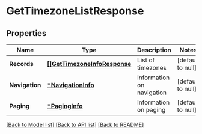 # GetTimezoneListResponse

## Properties
Name | Type | Description | Notes
------------ | ------------- | ------------- | -------------
**Records** | [**[]GetTimezoneInfoResponse**](GetTimezoneInfoResponse.md) | List of timezones | [default to null]
**Navigation** | [***NavigationInfo**](NavigationInfo.md) | Information on navigation | [default to null]
**Paging** | [***PagingInfo**](PagingInfo.md) | Information on paging | [default to null]

[[Back to Model list]](../README.md#documentation-for-models) [[Back to API list]](../README.md#documentation-for-api-endpoints) [[Back to README]](../README.md)



